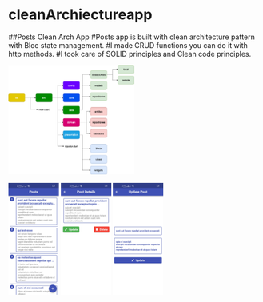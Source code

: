 # cleanArchiectureapp

##Posts Clean Arch App
#Posts app is built with clean architecture pattern with Bloc state management.
#I made CRUD functions you can do it with http methods.
#I took care of SOLID principles and Clean code principles.

<img src="screenShot _cleanApp/clean_arch_life_cycle.png" width="50%"></img>

<img src="screenShot _cleanApp/1.jpg" width="20%"></img>
<img src="screenShot _cleanApp/2.jpg" width="20%"></img>
<img src="screenShot _cleanApp/3.jpg" width="20%"></img>

